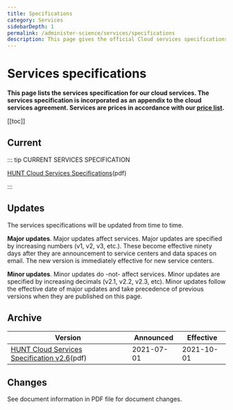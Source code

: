 ```yaml
---
title: Specifications
category: Services
sidebarDepth: 1
permalink: /administer-science/services/specifications
description: This page gives the official Cloud services specifications.
---
```


# Services specifications

**This page lists the services specification for our cloud services. The services specification is incorporated as an appendix to the cloud services agreement. Services are prices in accordance with our [price list](/administer-science/prices/pricelist).**

[[toc]]

## Current 

::: tip CURRENT SERVICES SPECIFICATION

[HUNT Cloud Services Specifications](https://assets.hdc.ntnu.no/assets/services/hunt-cloud-services-specifications-2-6.pdf)(pdf)

:::


## Updates

The services specifications will be updated from time to time. 

**Major updates**. Major updates affect services. Major updates are specified by increasing numbers (v1, v2, v3, etc.). These become effective ninety days after they are announcement to service centers and data spaces on email. The new version is immediately effective for new service centers. 

**Minor updates**. Minor updates do -not- affect services. Minor updates are specified by increasing decimals (v2.1, v2.2, v2.3, etc). Minor updates follow the effective date of major updates and take precedence of previous versions when they are published on this page.

## Archive

| **Version** | **Announced** | **Effective** |
| - | - | - |
| [HUNT Cloud Services Specification v2.6](https://assets.hdc.ntnu.no/assets/services/hunt-cloud-services-specifications-2-6.pdf)(pdf) | 2021-07-01 | 2021-10-01 |

## Changes

See document information in PDF file for document changes.

